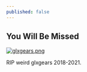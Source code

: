 ```yaml
---
published: false
---
```

## You Will Be Missed
[![glxgears.png](https://gitlab.freedesktop.org/mesa/mesa/uploads/f32a4cae60c4dabb90400842f0940460/Screenshot_20200625_033438.png)](https://gitlab.freedesktop.org/mesa/mesa/uploads/f32a4cae60c4dabb90400842f0940460/Screenshot_20200625_033438.png)

RIP weird glxgears 2018-2021.
